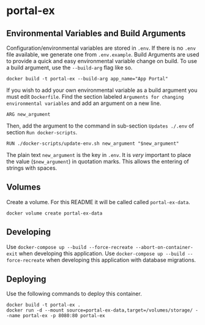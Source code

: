 # portal-ex

## Environmental Variables and Build Arguments
Configuration/environmental variables are stored in `.env`.
If there is no `.env` file available, we generate one from `.env.example`.
Build Arguments are used to provide a quick and easy environmental variable
change on build. To use a build argument, use the `--build-arg` flag like so.
```
docker build -t portal-ex --build-arg app_name="App Portal"
```
If you wish to add your own environmental variable as a build argument you must edit `Dockerfile`. Find the section labeled `Arguments for changing environmental variables` and add an argument on a new line.
```
ARG new_argument
```
Then, add the argument to the command in sub-section `Updates ./.env` of section `Run docker-scripts`.
```
RUN ./docker-scripts/update-env.sh new_argument "$new_argument"
```
The plain text `new_argument` is the key in `.env`. It is *very* important to place the value (`$new_argument`) in quotation marks. This allows the entering of strings with spaces.

## Volumes
Create a volume. For this README it will be called called `portal-ex-data`.
```
docker volume create portal-ex-data
```

## Developing
Use `docker-compose up --build --force-recreate --abort-on-container-exit` when developing this application.
Use `docker-compose up --build --force-recreate` when developing this application with database migrations.


## Deploying
Use the following commands to deploy this container.
```
docker build -t portal-ex .
docker run -d --mount source=portal-ex-data,target=/volumes/storage/ --name portal-ex -p 8080:80 portal-ex
```
